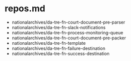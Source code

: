# repos.md
- nationalarchives/da-tre-fn-court-document-pre-parser
- nationalarchives/da-tre-fn-slack-notifications
- nationalarchives/da-tre-fn-process-monitoring-queue 
- nationalarchives/da-tre-fn-court-document-pre-packer
- nationalarchives/da-tre-fn-template
- nationalarchives/da-tre-fn-failure-destination
- nationalarchives/da-tre-fn-success-destination
